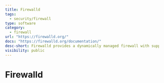 ```yaml
---
title: Firewalld
tags:
  - security/firewall
type: software
category:
  - firewall
url: "https://firewalld.org/"
docs: "https://firewalld.org/documentation/"
desc-short: Firewalld provides a dynamically managed firewall with support for network/firewall zones that define the trust level of network connections or interfaces. It has support for IPv4, IPv6 firewall settings, ethernet bridges and IP sets. There is a separation of runtime and permanent configuration options. It also provides an interface for services or applications to add firewall rules directly.
visibility: public
---
```

# Firewalld
